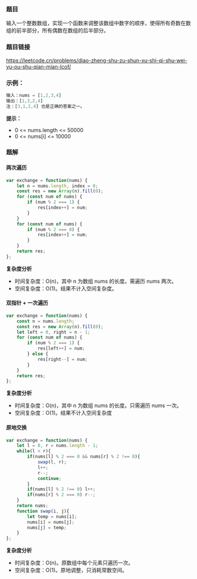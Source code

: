 ### 题目
输入一个整数数组，实现一个函数来调整该数组中数字的顺序，使得所有奇数在数组的前半部分，所有偶数在数组的后半部分。
### 题目链接
https://leetcode.cn/problems/diao-zheng-shu-zu-shun-xu-shi-qi-shu-wei-yu-ou-shu-qian-mian-lcof/
### 示例：
```js
输入：nums = [1,2,3,4]
输出：[1,3,2,4] 
注：[3,1,2,4] 也是正确的答案之一。
```
**提示：**
- 0 <= nums.length <= 50000
- 0 <= nums[i] <= 10000

### 题解

#### 两次遍历
```js
var exchange = function(nums) {
    let n = nums.length, index = 0;
    const res = new Array(n).fill(0);
    for (const num of nums) {
        if (num % 2 === 1) {
            res[index++] = num;
        }
    }
    for (const num of nums) {
        if (num % 2 === 0) {
            res[index++] = num;
        }
    }
    return res;
};
```
**复杂度分析**
- 时间复杂度：O(n)，其中 n 为数组 nums 的长度。需遍历 nums 两次。
- 空间复杂度：O(1)。结果不计入空间复杂度。  

#### 双指针 + 一次遍历
```js
var exchange = function(nums) {
    const n = nums.length;
    const res = new Array(n).fill(0);
    let left = 0, right = n - 1;
    for (const num of nums) {
        if (num % 2 === 1) {
            res[left++] = num;
        } else {
            res[right--] = num;
        }
    }
    return res;
};
```
**复杂度分析**
- 时间复杂度：O(n)，其中 n 为数组 nums 的长度。只需遍历 nums 一次。
- 空间复杂度：O(1)。结果不计入空间复杂度

#### 原地交换
```js
var exchange = function(nums) {
    let l = 0, r = nums.length - 1;
    while(l < r){
        if(nums[l] % 2 === 0 && nums[r] % 2 !== 0){
            swap(l, r);
            l++;
            r--;
            continue;
        }
        if(nums[l] % 2 !== 0) l++;
        if(nums[r] % 2 === 0) r--;
    }
    return nums;
    function swap(i, j){
        let temp = nums[i];
        nums[i] = nums[j];
        nums[j] = temp;
    }
};
```
**复杂度分析**

- 时间复杂度：O(n)。原数组中每个元素只遍历一次。
- 空间复杂度：O(1)。原地调整，只消耗常数空间。